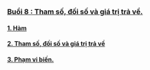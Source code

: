 ### [Buổi 8 : Tham số, đối số và giá trị trả về.](/lesson/B8/)

#### [1. Hàm](/lesson/B8/Task1/Ham/)
#### [2. Tham số, đối số và giá trị trả về](/lesson/B8/Task%202/)
#### [3. Phạm vi biến.](/lesson/B8/Task%203/)
